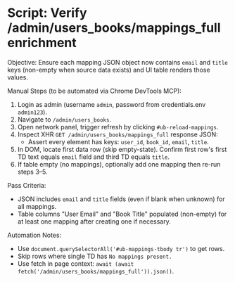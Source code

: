 # Script: Verify /admin/users_books/mappings_full enrichment

Objective: Ensure each mapping JSON object now contains `email` and `title` keys (non-empty when source data exists) and UI table renders those values.

Manual Steps (to be automated via Chrome DevTools MCP):
1. Login as admin (username `admin`, password from credentials.env `admin123`).
2. Navigate to `/admin/users_books`.
3. Open network panel, trigger refresh by clicking `#ub-reload-mappings`.
4. Inspect XHR `GET /admin/users_books/mappings_full` response JSON:
   - Assert every element has keys: `user_id`, `book_id`, `email`, `title`.
5. In DOM, locate first data row (skip empty-state). Confirm first row's first TD text equals `email` field and third TD equals `title`.
6. If table empty (no mappings), optionally add one mapping then re-run steps 3–5.

Pass Criteria:
- JSON includes `email` and `title` fields (even if blank when unknown) for all mappings.
- Table columns "User Email" and "Book Title" populated (non-empty) for at least one mapping after creating one if necessary.

Automation Notes:
- Use `document.querySelectorAll('#ub-mappings-tbody tr')` to get rows.
- Skip rows where single TD has `No mappings present.`
- Use fetch in page context: `await (await fetch('/admin/users_books/mappings_full')).json()`.
